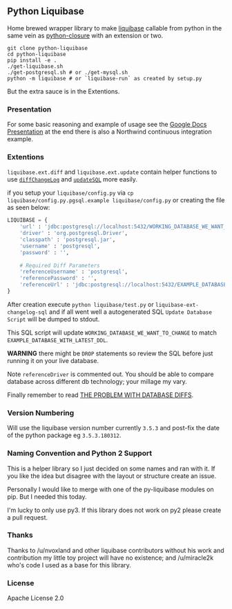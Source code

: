 ## Python Liquibase

Home brewed wrapper library to make [liquibase](https://www.liquibase.org/) callable from python in the same vein as [python-closure](https://github.com/miracle2k/python-closure) with an extension or two.

```
git clone python-liquibase
cd python-liquibase
pip install -e .
./get-liquibase.sh
./get-postgresql.sh # or ./get-mysql.sh
python -m liquibase # or `liquibase-run` as created by setup.py
```

But the extra sauce is in the Extentions.

### Presentation

For some basic reasoning and example of usage see the [Google Docs Presentation](https://docs.google.com/presentation/d/e/2PACX-1vTE2Fy6_bf8W8MNeTb7zAJZB9kDskGlmi5_Ld5ZRR8kk8n1yjFy1k1e2TISaDpoOXrWe8LZjItGvjEU/pub?start=false&loop=false&delayms=60000) at the end there is also a Northwind continuous integration example.

### Extentions

`liquibase.ext.diff` and `liquibase.ext.update` contain helper functions to use [`diffChangeLog`](http://www.liquibase.org/documentation/diff.html) and [`updateSQL`](http://www.liquibase.org/documentation/command_line.html#database-update-commands) more easily.

if you setup your `liquibase/config.py` via `cp liquibase/config.py.pgsql.example liquibase/config.py` or creating the file as seen below:

```py
LIQUIBASE = {
	'url' : 'jdbc:postgresql://localhost:5432/WORKING_DATABASE_WE_WANT_TO_CHANGE',
	'driver' : 'org.postgresql.Driver',
	'classpath' : 'postgresql.jar',
	'username' : 'postgresql',
	'password' : '',
	
	# Required Diff Parameters
	'referenceUsername' : 'postgresql',
	'referencePassword' : '',
	'referenceUrl' : 'jdbc:postgresql://localhost:5432/EXAMPLE_DATABASE_WITH_LATEST_DDL',
}
```

After creation execute `python liquibase/test.py` or `liquibase-ext-changelog-sql` and if all went well a autogenerated SQL `Update Database Script` will be dumped to stdout. 

This SQL script will update `WORKING_DATABASE_WE_WANT_TO_CHANGE` to match `EXAMPLE_DATABASE_WITH_LATEST_DDL`. 

**WARNING** there might be `DROP` statements so review the SQL before just running it on your live database.

Note `referenceDriver` is commented out. You should be able to compare database across different db technology; your millage my vary.

Finally remember to read [THE PROBLEM WITH DATABASE DIFFS](http://www.liquibase.org/2007/06/the-problem-with-database-diffs.html).

### Version Numbering 

Will use the liquibase version number currently `3.5.3` and post-fix the date of the python package eg `3.5.3.180312`.

### Naming Convention and Python 2 Support

This is a helper library so I just decided on some names and ran with it. If you like the idea but disagree with the layout or structure create an issue.

Personally I would like to merge with one of the py-liquibase modules on pip. But I needed this today.

I'm lucky to only use py3. If this library does not work on py2 please create a pull request.

### Thanks

Thanks to /u/nvoxland and other liquibase contributors without his work and contribution my little toy project will have no existence;
and /u/miracle2k who's code I used as a base for this library.

### License

Apache License 2.0
